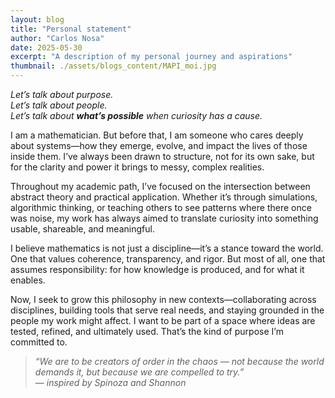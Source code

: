 ```yaml
---
layout: blog
title: "Personal statement"
author: "Carlos Nosa"
date: 2025-05-30
excerpt: "A description of my personal journey and aspirations"
thumbnail: ./assets/blogs_content/MAPI_moi.jpg
---
```



*Let’s talk about purpose.  
Let’s talk about people.  
Let’s talk about **what’s possible** when curiosity has a cause.*

I am a mathematician. But before that, I am someone who cares deeply about systems—how they emerge, evolve, and impact the lives of those inside them. I’ve always been drawn to structure, not for its own sake, but for the clarity and power it brings to messy, complex realities.

Throughout my academic path, I’ve focused on the intersection between abstract theory and practical application. Whether it’s through simulations, algorithmic thinking, or teaching others to see patterns where there once was noise, my work has always aimed to translate curiosity into something usable, shareable, and meaningful.

I believe mathematics is not just a discipline—it’s a stance toward the world. One that values coherence, transparency, and rigor. But most of all, one that assumes responsibility: for how knowledge is produced, and for what it enables.

Now, I seek to grow this philosophy in new contexts—collaborating across disciplines, building tools that serve real needs, and staying grounded in the people my work might affect. I want to be part of a space where ideas are tested, refined, and ultimately used. That’s the kind of purpose I’m committed to.

> *“We are to be creators of order in the chaos — not because the world demands it, but because we are compelled to try.”*  
> — *inspired by Spinoza and Shannon*
